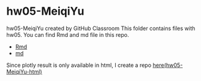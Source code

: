 # hw05-MeiqiYu
hw05-MeiqiYu created by GitHub Classroom
This folder contains files with hw05.
You can find Rmd and md file in this repo.
* [Rmd](https://github.com/STAT545-UBC-students/hw05-MeiqiYu/blob/master/hw005-MeiqiYu.Rmd)
* [md](https://github.com/STAT545-UBC-students/hw05-MeiqiYu/blob/master/hw005-MeiqiYu.Rmd)

Since plotly result is only available in html, I create a repo [here(hw05-MeiqiYu-html)](https://github.com/MeiqiYu/hw05-MeiqiYu-html)

